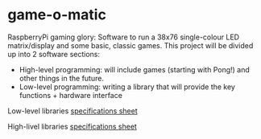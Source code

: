 game-o-matic
============

RaspberryPi gaming glory: Software to run a 38x76 single-colour LED matrix/display and some basic, classic games. This project will be divided up into 2 software sections:
- High-level programming: will include games (starting with Pong!) and other things in the future.
- Low-level programming: writing a library that will provide the key functions + hardware interface

Low-level libraries <a href="https://docs.google.com/document/d/19enZnzPExQ6_HpwOZU4J00wAjfWi3ineDXp8A0TtiM0/edit">specifications sheet</a>

High-livel libraries <a href="https://docs.google.com/document/d/1Qj2QzITVQeXx1bEk0V-lvPFX1IxjPitmZ8NdXVRVyrg/edit">specifications sheet</a>
